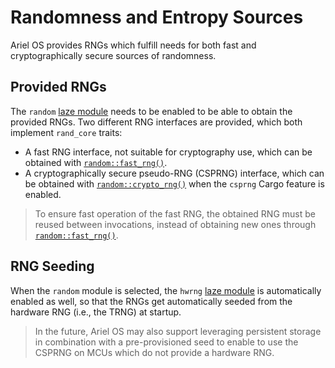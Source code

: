 # Randomness and Entropy Sources

Ariel OS provides RNGs which fulfill needs for both fast and cryptographically secure sources of randomness.

## Provided RNGs

The `random` [laze module][laze-modules-book] needs to be enabled to be able to obtain the provided RNGs.
Two different RNG interfaces are provided, which both implement `rand_core` traits:

- A fast RNG interface, not suitable for cryptography use, which can be obtained with [`random::fast_rng()`][fast-rng-fn-rustdoc].
- A cryptographically secure pseudo-RNG (CSPRNG) interface, which can be obtained with [`random::crypto_rng()`][crypto-rng-fn-rustdoc] when the `csprng` Cargo feature is enabled.

> To ensure fast operation of the fast RNG, the obtained RNG must be reused between invocations, instead of obtaining new ones through [`random::fast_rng()`][fast-rng-fn-rustdoc].

## RNG Seeding

When the `random` module is selected, the `hwrng` [laze module][laze-modules-book] is automatically enabled as well, so that the RNGs get automatically seeded from the hardware RNG (i.e., the TRNG) at startup.

> In the future, Ariel OS may also support leveraging persistent storage in combination with a pre-provisioned seed to enable to use the CSPRNG on MCUs which do not provide a hardware RNG.

[fast-rng-fn-rustdoc]: https://ariel-os.github.io/ariel-os/dev/docs/api/ariel_os/random/fn.fast_rng.html
[crypto-rng-fn-rustdoc]: https://ariel-os.github.io/ariel-os/dev/docs/api/ariel_os/random/fn.crypto_rng.html
[laze-modules-book]: ./build-system.md#laze-modules
